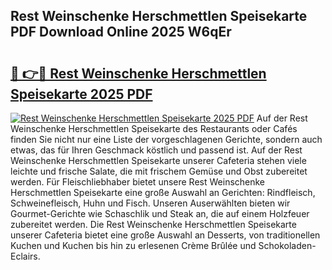 ## Rest Weinschenke Herschmettlen Speisekarte PDF Download Online 2025 W6qEr

# <h2><a href="http://gc5yrs.nevu.top/?p=Rest+Weinschenke+Herschmettlen+Speisekarte">🔗 👉🔴 Rest Weinschenke Herschmettlen Speisekarte 2025 PDF</a></h2>

[![Rest Weinschenke Herschmettlen Speisekarte 2025 PDF](https://i.imgur.com/dBaPXMq.png)](http://gc5yrs.nevu.top/?p=Rest+Weinschenke+Herschmettlen+Speisekarte)
Auf der Rest Weinschenke Herschmettlen Speisekarte des Restaurants oder Cafés finden Sie nicht nur eine Liste der vorgeschlagenen Gerichte, sondern auch etwas, das für Ihren Geschmack köstlich und passend ist. Auf der Rest Weinschenke Herschmettlen Speisekarte unserer Cafeteria stehen viele leichte und frische Salate, die mit frischem Gemüse und Obst zubereitet werden. Für Fleischliebhaber bietet unsere Rest Weinschenke Herschmettlen Speisekarte eine große Auswahl an Gerichten: Rindfleisch, Schweinefleisch, Huhn und Fisch. Unseren Auserwählten bieten wir Gourmet-Gerichte wie Schaschlik und Steak an, die auf einem Holzfeuer zubereitet werden. Die Rest Weinschenke Herschmettlen Speisekarte unserer Cafeteria bietet eine große Auswahl an Desserts, von traditionellen Kuchen und Kuchen bis hin zu erlesenen Crème Brûlée und Schokoladen-Eclairs.

